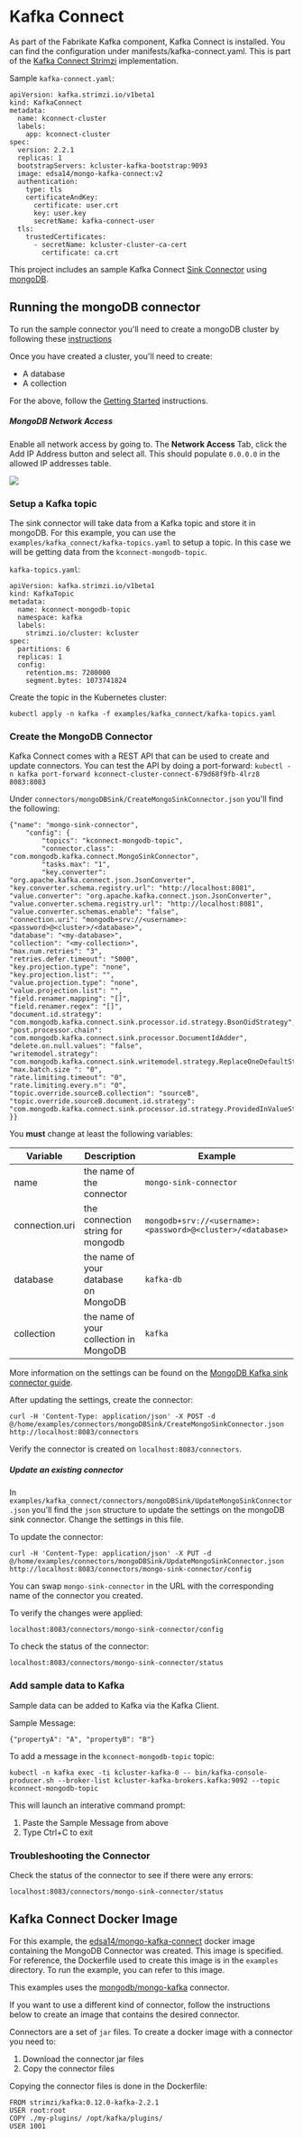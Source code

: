 # Kafka Connect

As part of the Fabrikate Kafka component, Kafka Connect is installed. You can find the configuration under manifests/kafka-connect.yaml. This is part of the [Kafka Connect Strimzi](https://strimzi.io/docs/master/#kafka-connect-str) implementation.

Sample `kafka-connect.yaml`:
```
apiVersion: kafka.strimzi.io/v1beta1
kind: KafkaConnect
metadata:
  name: kconnect-cluster
  labels:
    app: kconnect-cluster
spec:
  version: 2.2.1
  replicas: 1
  bootstrapServers: kcluster-kafka-bootstrap:9093
  image: edsa14/mongo-kafka-connect:v2
  authentication:
    type: tls
    certificateAndKey: 
      certificate: user.crt
      key: user.key
      secretName: kafka-connect-user
  tls:
    trustedCertificates:
      - secretName: kcluster-cluster-ca-cert
        certificate: ca.crt
```

This project includes an sample Kafka Connect [Sink Connector](https://docs.confluent.io/current/connect/index.html) using [mongoDB](https://www.mongodb.com).

## Running the mongoDB connector
To run the sample connector you'll need to create a mongoDB cluster by following these [instructions](https://docs.mongodb.com/manual/tutorial/atlas-free-tier-setup/#create-free-tier-manual)

Once you have created a cluster, you'll need to create:
- A database
- A collection

For the above, follow the [Getting Started](https://docs.atlas.mongodb.com/getting-started/) instructions.

##### MongoDB Network Access
Enable all network access by going to. The **Network Access** Tab, click the Add IP Address button and select all. This should populate `0.0.0.0` in the allowed IP addresses table.

<img src="images/mongodb-network.png?sanitize=true">

### Setup a Kafka topic
The sink connector will take data from a Kafka topic and store it in mongoDB. For this example, you can use the `examples/kafka_connect/kafka-topics.yaml` to setup a topic. In this case we will be getting data from the `kconnect-mongodb-topic`.

`kafka-topics.yaml`:
```
apiVersion: kafka.strimzi.io/v1beta1
kind: KafkaTopic
metadata:
  name: kconnect-mongodb-topic
  namespace: kafka
  labels:
    strimzi.io/cluster: kcluster
spec:
  partitions: 6
  replicas: 1
  config:
    retention.ms: 7200000
    segment.bytes: 1073741824
```

Create the topic in the Kubernetes cluster:
```
kubectl apply -n kafka -f examples/kafka_connect/kafka-topics.yaml
```

### Create the MongoDB Connector
Kafka Connect comes with a REST API that can be used to create and update connectors.
You can test the API by doing a port-forward:
`kubectl -n kafka port-forward kconnect-cluster-connect-679d68f9fb-4lrz8 8083:8083`

Under `connectors/mongoDBSink/CreateMongoSinkConnector.json` you'll find the following:
```
{"name": "mongo-sink-connector",
    "config": {
        "topics": "kconnect-mongodb-topic",
        "connector.class": "com.mongodb.kafka.connect.MongoSinkConnector",
        "tasks.max": "1",
        "key.converter": "org.apache.kafka.connect.json.JsonConverter",
"key.converter.schema.registry.url": "http://localhost:8081",
"value.converter": "org.apache.kafka.connect.json.JsonConverter",
"value.converter.schema.registry.url": "http://localhost:8081",
"value.converter.schemas.enable": "false",
"connection.uri": "mongodb+srv://<username>:<password>@<cluster>/<database>",
"database": "<my-database>",
"collection": "<my-collection>",
"max.num.retries": "3",
"retries.defer.timeout": "5000",
"key.projection.type": "none",
"key.projection.list": "",
"value.projection.type": "none",
"value.projection.list": "",
"field.renamer.mapping": "[]",
"field.renamer.regex": "[]",
"document.id.strategy": "com.mongodb.kafka.connect.sink.processor.id.strategy.BsonOidStrategy",
"post.processor.chain": "com.mongodb.kafka.connect.sink.processor.DocumentIdAdder",
"delete.on.null.values": "false",
"writemodel.strategy": "com.mongodb.kafka.connect.sink.writemodel.strategy.ReplaceOneDefaultStrategy",
"max.batch.size ": "0",
"rate.limiting.timeout": "0",
"rate.limiting.every.n": "0",
"topic.override.sourceB.collection": "sourceB",
"topic.override.sourceB.document.id.strategy": "com.mongodb.kafka.connect.sink.processor.id.strategy.ProvidedInValueStrategy"
}} 
```
You **must** change at least the following variables:

| Variable  | Description | Example |
| ------------- | ------------- | ------------- |
| name | the name of the connector | `mongo-sink-connector` |
| connection.uri | the connection string for mongodb | `mongodb+srv://<username>:<password>@<cluster>/<database>`|
| database | the name of your database on MongoDB | `kafka-db` |
| collection | the name of your collection in MongoDB | `kafka` |

More information on the settings can be found on the [MongoDB Kafka sink connector guide](https://github.com/mongodb/mongo-kafka/blob/master/docs/sink.md).

After updating the settings, create the connector:
```
curl -H 'Content-Type: application/json' -X POST -d @/home/examples/connectors/mongoDBSink/CreateMongoSinkConnector.json http://localhost:8083/connectors
```

Verify the connector is created on `localhost:8083/connectors`.

##### Update an existing connector

In `examples/kafka_connect/connectors/mongoDBSink/UpdateMongoSinkConnector.json` you'll find the `json` structure to update the settings on the mongoDB sink connector. Change the settings in this file.

To update the connector:
```
curl -H 'Content-Type: application/json' -X PUT -d @/home/examples/connectors/mongoDBSink/UpdateMongoSinkConnector.json http://localhost:8083/connectors/mongo-sink-connector/config
```

You can swap `mongo-sink-connector` in the URL with the corresponding name of the connector you created.

To verify the changes were applied:
```
localhost:8083/connectors/mongo-sink-connector/config
```

To check the status of the connector:
```
localhost:8083/connectors/mongo-sink-connector/status
```

### Add sample data to Kafka
Sample data can be added to Kafka via the Kafka Client.

Sample Message:
```
{"propertyA": "A", "propertyB": "B"}
```

To add a message in the `kconnect-mongodb-topic` topic:
```
kubectl -n kafka exec -ti kcluster-kafka-0 -- bin/kafka-console-producer.sh --broker-list kcluster-kafka-brokers.kafka:9092 --topic kconnect-mongodb-topic
```

This will launch an interative command prompt:
1. Paste the Sample Message from above
2. Type Ctrl+C to exit

### Troubleshooting the Connector
Check the status of the connector to see if there were any errors:
```
localhost:8083/connectors/mongo-sink-connector/status
```

## Kafka Connect Docker Image
For this example, the [edsa14/mongo-kafka-connect](https://hub.docker.com/r/edsa14/mongo-kafka-connect) docker image containing the MongoDB Connector was created. This image is specified. For reference, the Dockerfile used to create this image is in the `examples` directory. To run the example, you can refer to this image. 

This examples uses the [mongodb/mongo-kafka](https://www.confluent.io/hub/mongodb/kafka-connect-mongodb) connector.

If you want to use a different kind of connector, follow the instructions below to create an image that contains the desired connector.

Connectors are a set of `jar` files. To create a docker image with a connector you need to:
1. Download the connector jar files
2. Copy the connector files

Copying the connector files is done in the Dockerfile:
```
FROM strimzi/kafka:0.12.0-kafka-2.2.1
USER root:root
COPY ./my-plugins/ /opt/kafka/plugins/
USER 1001
```